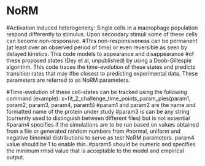 # NoRM
#Activation induced heterogeneity: Single cells in a macrophage population respond differently to stimulus. Upon secondary stimuli some of these cells can become non-responsive.
#This non-responsiveness can be permanent (at least over an observed period of time) or even reversible as seen by delayed kinetics. This code models to appearance and disappearance 
#of these proposed states (Dey et al, unpublished) by using a Doob-Gillespie algorithm. This code traces the time-evolution of these states and predicts transition rates that may
#be closest to predicting experimental data. These parameters are referred to as NoRM parameters.

#Time-evolution of these cell-states can be tracked using the following command (example):
x=fit_2_challenge_time_points_param_pies(param1, param2, param3, param4, param5)
#param1 and param2 are the name and formatted name of the protein under study
#param3 is can be any string (currently used to distinguish between different files) but is not essential
#param4 specifies if the simulations are to be run based on values obtained from a file or generated random numbers from 
#normal, uniform and negative binomial distributions to serve as test NoRM parameters. param4 value should be 1 to enable this.
#param5 should be numeric and specifies the minimum rmsd value that is acceptable to the model and empirical output.

